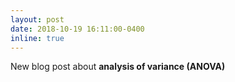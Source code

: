 ```yaml
---
layout: post
date: 2018-10-19 16:11:00-0400
inline: true
---
```


New blog post about **analysis of variance (ANOVA)**
